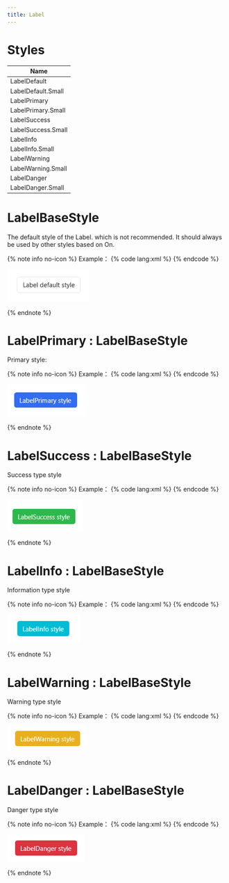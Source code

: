 ```yaml
---
title: Label
---
```


# Styles

|Name|
|-|
|LabelDefault|
|LabelDefault.Small|
|LabelPrimary|
|LabelPrimary.Small|
|LabelSuccess|
|LabelSuccess.Small|
|LabelInfo|
|LabelInfo.Small|
|LabelWarning|
|LabelWarning.Small|
|LabelDanger|
|LabelDanger.Small|

# LabelBaseStyle

The default style of the Label. which is not recommended. It should always be used by other styles based on On.

{% note info no-icon %}
Example：
{% code lang:xml %}
    <Label Content="Label default style" Margin="10"/>
{% endcode %}

![Label.BaseStyle](https://raw.githubusercontent.com/HandyOrg/HandyOrgResource/master/HandyControl/Doc/native_controls/Label.BaseStyle.png)

{% endnote %}

# LabelPrimary : LabelBaseStyle

Primary style:

{% note info no-icon %}
Example：
{% code lang:xml %}
    <Label Content="LabelPrimary style" Margin="10" Style="{DynamicResource LabelPrimary}"/>
{% endcode %}

![Label.PrimaryStyle](https://raw.githubusercontent.com/HandyOrg/HandyOrgResource/master/HandyControl/Doc/native_controls/Label.PrimaryStyle.png)

{% endnote %}

# LabelSuccess : LabelBaseStyle

Success type style

{% note info no-icon %}
Example：
{% code lang:xml %}
    <Label Content="LabelSuccess style" Margin="10" Style="{DynamicResource LabelSuccess}"/>
{% endcode %}

![Label.SuccessStyle](https://raw.githubusercontent.com/HandyOrg/HandyOrgResource/master/HandyControl/Doc/native_controls/Label.SuccessStyle.png)

{% endnote %}

# LabelInfo : LabelBaseStyle

Information type style

{% note info no-icon %}
Example：
{% code lang:xml %}
    <Label Content="LabelInfo style" Margin="10" Style="{DynamicResource LabelInfo}"/>
{% endcode %}

![Label.InfoStyle](https://raw.githubusercontent.com/HandyOrg/HandyOrgResource/master/HandyControl/Doc/native_controls/Label.InfoStyle.png)

{% endnote %}

# LabelWarning : LabelBaseStyle

Warning type style 

{% note info no-icon %}
Example：
{% code lang:xml %}
    <Label Content="LabelWarning style" Margin="10" Style="{DynamicResource LabelWarning}"/>
{% endcode %}

![Label.WarningStyle](https://raw.githubusercontent.com/HandyOrg/HandyOrgResource/master/HandyControl/Doc/native_controls/Label.WarningStyle.png)

{% endnote %}

# LabelDanger : LabelBaseStyle

Danger type style 

{% note info no-icon %}
Example：
{% code lang:xml %}
    <Label Content="LabelDanger style" Margin="10" Style="{DynamicResource LabelDanger}"/>
{% endcode %}

![Label.DangerStyle](https://raw.githubusercontent.com/HandyOrg/HandyOrgResource/master/HandyControl/Doc/native_controls/Label.DangerStyle.png)

{% endnote %}